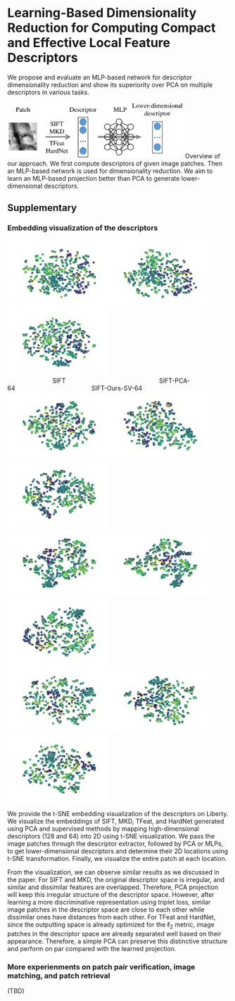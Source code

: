 # Learning-Based Dimensionality Reduction for Computing Compact and Effective Local Feature Descriptors

We propose and evaluate an MLP-based network for descriptor dimensionality reduction and show its superiority over PCA on multiple descriptors in various tasks.

<img src="pics/overview.png" width="400">
Overview of our approach. We first compute descriptors of given image patches. Then an MLP-based network is used for dimensionality reduction. We aim to learn an MLP-based projection better than PCA to generate lower-dimensional descriptors.

## Supplementary

### Embedding visualization of the descriptors

<img src="pics/SIFT.svg" width="230"><img src="pics/SIFT-PCA-64.svg" width="230"><img src="pics/SIFT-Ours-SV-64.svg" width="230">  <br />
&nbsp;&nbsp;&nbsp;&nbsp;&nbsp;&nbsp;&nbsp;&nbsp;&nbsp;&nbsp;&nbsp;&nbsp;&nbsp;&nbsp;&nbsp;&nbsp;&nbsp;&nbsp;&nbsp;&nbsp;&nbsp;&nbsp;&nbsp;&nbsp;&nbsp;&nbsp;SIFT&nbsp;&nbsp;&nbsp;&nbsp;&nbsp;&nbsp;&nbsp;&nbsp;&nbsp;&nbsp;&nbsp;&nbsp;&nbsp;&nbsp;&nbsp;&nbsp;&nbsp;&nbsp;&nbsp;&nbsp;&nbsp;&nbsp;&nbsp;&nbsp;&nbsp;&nbsp;&nbsp;&nbsp;&nbsp;&nbsp;&nbsp;&nbsp;&nbsp;&nbsp;&nbsp;&nbsp;&nbsp;&nbsp;&nbsp;&nbsp;&nbsp;&nbsp;&nbsp;&nbsp;&nbsp;&nbsp;&nbsp;&nbsp;&nbsp;&nbsp;&nbsp;&nbsp;&nbsp;&nbsp;SIFT-PCA-64&nbsp;&nbsp;&nbsp;&nbsp;&nbsp;&nbsp;&nbsp;&nbsp;&nbsp;&nbsp;&nbsp;&nbsp;&nbsp;&nbsp;&nbsp;&nbsp;&nbsp;&nbsp;&nbsp;&nbsp;&nbsp;&nbsp;&nbsp;&nbsp;&nbsp;&nbsp;&nbsp;&nbsp;&nbsp;&nbsp;&nbsp;&nbsp;&nbsp;&nbsp;&nbsp;&nbsp;&nbsp;&nbsp;&nbsp;&nbsp;&nbsp;&nbsp;&nbsp;&nbsp;SIFT-Ours-SV-64 <br />
<img src="pics/MKD.svg" width="230"><img src="pics/MKD-PCA-64.svg" width="230"><img src="pics/MKD-Ours-SV-64.svg" width="230">  <br />
<img src="pics/TFeat.svg" width="230"><img src="pics/TFeat-PCA-64.svg" width="230"><img src="pics/TFeat-Ours-SV-64.svg" width="230">  <br />
<img src="pics/HardNet.svg" width="230"><img src="pics/HardNet-PCA-64.svg" width="230"><img src="pics/HardNet-Ours-SV-64.svg" width="230">  <br />

We provide the t-SNE embedding visualization of the descriptors on Liberty. We visualize the embeddings of SIFT, MKD, TFeat, and HardNet generated using PCA and supervised methods by mapping high-dimensional descriptors (128 and 64) into 2D using t-SNE visualization. We pass the image patches through the descriptor extractor, followed by PCA or MLPs, to get lower-dimensional descriptors and determine their 2D locations using t-SNE transformation. Finally, we visualize the entire patch at each location.

From the visualization, we can observe similar results as we discussed in the paper. For SIFT and MKD, the original descriptor space is irregular, and similar and dissimilar features are overlapped. Therefore, PCA projection will keep this irregular structure of the descriptor space. However, after learning a more discriminative representation using triplet loss, similar image patches in the descriptor space are close to each other while dissimilar ones have distances from each other. For TFeat and HardNet, since the outputting space is already optimized for the $\ell_2$ metric, image patches in the descriptor space are already separated well based on their appearance. Therefore, a simple PCA can preserve this distinctive structure and perform on par compared with the learned projection.  


### More experienments on patch pair verification, image matching, and patch retrieval
(TBD)

